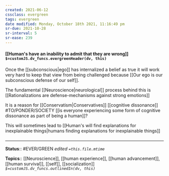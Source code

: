 ```yaml
---
created: 2021-06-12
cssclass: evergreen
tags: evergreen
date modified: Monday, October 18th 2021, 11:16:49 pm
sr-due: 2021-10-28
sr-interval: 5
sr-ease: 239
---
```


#### [[Human's have an inability to admit that they are wrong]] `$=customJS.dv_funcs.evergreenHeader(dv, this)`

Once the [[subconscious|ego]] has internalized a belief as true it will work very hard to keep that view from being challenged because [[Our ego is our subconscious defense of our self]].

The fundamental [[Neuroscience|neurological]] process behind this is [[Rationalizations are defense-mechanisms against strong emotions]]

It is a reason for [[Conservatism|Conservatives]] [[cognitive dissonance]] #TO/PONDER/SOCIETY [[is everyone experiencing some form of cognitive dissonance as part of being a human]]?

This will sometimes lead to [[Human's will find explanations for inexplainable things|humans finding explanations for inexplainable things]]

### <hr class="footnote"/>

**Status**:: #EVER/GREEN
*edited `=this.file.mtime`*

**Topics**:: [[Neuroscience]], [[human experience]], [[human advancement]], [[human survival]], [[self]], [[socialization]]
*`$=customJS.dv_funcs.outlinedIn(dv, this)`*
